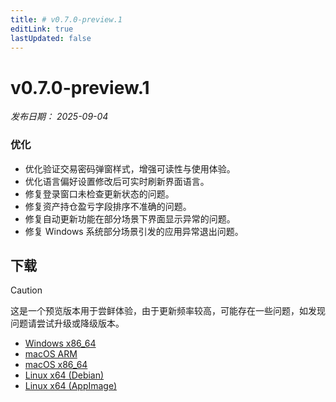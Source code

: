```yaml
---
title: # v0.7.0-preview.1
editLink: true
lastUpdated: false
---
```


# v0.7.0-preview.1  <Badge type="warning" text="preview" />

_发布日期： 2025-09-04_

### 优化

- 优化验证交易密码弹窗样式，增强可读性与使用体验。
- 优化语言偏好设置修改后可实时刷新界面语言。
- 修复登录窗口未检查更新状态的问题。
- 修复资产持仓盈亏字段排序不准确的问题。
- 修复自动更新功能在部分场景下界面显示异常的问题。
- 修复 Windows 系统部分场景引发的应用异常退出问题。

## 下载


> [!CAUTION]
> 这是一个预览版本用于尝鲜体验，由于更新频率较高，可能存在一些问题，如发现问题请尝试升级或降级版本。


- [Windows x86_64](https://assets.lbkrs.com/github/release/longbridge-desktop/preview/longbridge-v0.7.0-preview.1-windows-x86_64.exe)
- [macOS ARM](https://assets.lbkrs.com/github/release/longbridge-desktop/preview/longbridge-v0.7.0-preview.1-macos-aarch64.dmg)
- [macOS x86_64](https://assets.lbkrs.com/github/release/longbridge-desktop/preview/longbridge-v0.7.0-preview.1-macos-x86_64.dmg)
- [Linux x64 (Debian)](https://assets.lbkrs.com/github/release/longbridge-desktop/preview/longbridge-v0.7.0-preview.1-linux-x86_64.deb)
- [Linux x64 (AppImage)](https://assets.lbkrs.com/github/release/longbridge-desktop/preview/longbridge-v0.7.0-preview.1-linux-x86_64.AppImage)